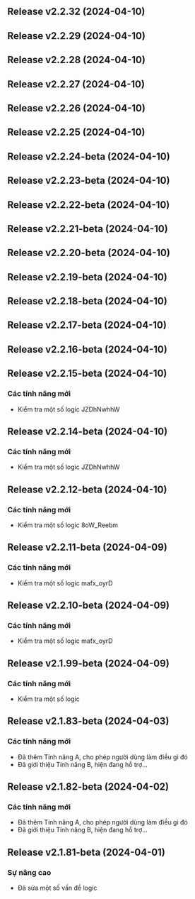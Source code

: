 ## Release v2.2.32 (2024-04-10)

## Release v2.2.29 (2024-04-10)

## Release v2.2.28 (2024-04-10)

## Release v2.2.27 (2024-04-10)

## Release v2.2.26 (2024-04-10)

## Release v2.2.25 (2024-04-10)

## Release v2.2.24-beta (2024-04-10)

## Release v2.2.23-beta (2024-04-10)

## Release v2.2.22-beta (2024-04-10)

## Release v2.2.21-beta (2024-04-10)

## Release v2.2.20-beta (2024-04-10)

## Release v2.2.19-beta (2024-04-10)

## Release v2.2.18-beta (2024-04-10)

## Release v2.2.17-beta (2024-04-10)

## Release v2.2.16-beta (2024-04-10)

## Release v2.2.15-beta (2024-04-10)

### Các tính năng mới

- Kiểm tra một số logic JZDhNwhhW

## Release v2.2.14-beta (2024-04-10)

### Các tính năng mới

- Kiểm tra một số logic JZDhNwhhW

## Release v2.2.12-beta (2024-04-10)

### Các tính năng mới

- Kiểm tra một số logic 8oW_Reebm

## Release v2.2.11-beta (2024-04-09)

### Các tính năng mới

- Kiểm tra một số logic mafx_oyrD

## Release v2.2.10-beta (2024-04-09)

### Các tính năng mới

- Kiểm tra một số logic mafx_oyrD

## Release v2.1.99-beta (2024-04-09)

### Các tính năng mới

- Kiểm tra một số logic

## Release v2.1.83-beta (2024-04-03)

### Các tính năng mới

- Đã thêm Tính năng A, cho phép người dùng làm điều gì đó
- Đã giới thiệu Tính năng B, hiện đang hỗ trợ...

## Release v2.1.82-beta (2024-04-02)

### Các tính năng mới

- Đã thêm Tính năng A, cho phép người dùng làm điều gì đó
- Đã giới thiệu Tính năng B, hiện đang hỗ trợ...

## Release v2.1.81-beta (2024-04-01)

### Sự nâng cao

- Đã sửa một số vấn đề logic
